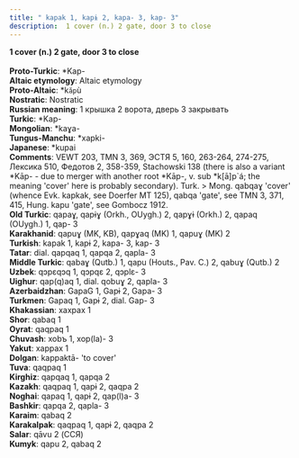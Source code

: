 ```yaml
---
title: " kapak 1, kapɨ 2, kapa- 3, kap- 3"
description:  1 cover (n.) 2 gate, door 3 to close
---
```

<strong> 1 cover (n.) 2 gate, door 3 to close</strong><br><br>
<strong>Proto-Turkic</strong>:  *Kap-<br>
<strong>Altaic etymology</strong>:  Altaic etymology<br>
<strong> Proto-Altaic</strong>:  *k`ăp`ù<br>
<strong>Nostratic</strong>:  Nostratic<br>
<strong>Russian meaning</strong>:  1 крышка 2 ворота, дверь 3 закрывать<br>
<strong>Turkic</strong>:  *Kap-<br>
<strong>Mongolian</strong>:  *kaɣa-<br>
<strong>Tungus-Manchu</strong>:  *xapki-<br>
<strong>Japanese</strong>:  *kupai<br>
<strong>Comments</strong>:  VEWT 203, TMN 3, 369, ЭСТЯ 5, 160, 263-264, 274-275, Лексика 510, Федотов 2, 358-359, Stachowski 138 (there is also a variant *Kāp- - due to merger with another root *Kāp-, v. sub *k[ā]p`á; the meaning 'cover' here is probably secondary). Turk. > Mong. qabqaɣ 'cover' (whence Evk. kapkak, see Doerfer MT 125), qabqa 'gate', see TMN 3, 371, 415, Hung. kapu 'gate', see Gombocz 1912.<br>
<strong>Old Turkic</strong>:  qapaɣ, qapɨɣ (Orkh., OUygh.) 2, qapɣɨ (Orkh.) 2, qapaq (OUygh.) 1, qap- 3<br>
<strong>Karakhanid</strong>:  qapuɣ (MK, KB), qapɣaq (MK) 1, qapuɣ (MK) 2<br>
<strong>Turkish</strong>:  kapak 1, kapɨ 2, kapa- 3, kap- 3<br>
<strong>Tatar</strong>:  dial. qapqaq 1, qapqa 2, qapla- 3<br>
<strong>Middle Turkic</strong>:  qabaɣ (Qutb.) 1, qapu (Houts., Pav. C.) 2, qabuɣ (Qutb.) 2<br>
<strong>Uzbek</strong>:  qɔpɛqɔq 1, qɔpqɛ 2, qɔplɛ- 3<br>
<strong>Uighur</strong>:  qap(q)aq 1, dial. qobuɣ 2, qapla- 3<br>
<strong>Azerbaidzhan</strong>:  GapaG 1, Gapɨ 2, Gapa- 3<br>
<strong>Turkmen</strong>:  Gapaq 1, Gapɨ 2, dial. Gap- 3<br>
<strong>Khakassian</strong>:  xaxpax 1<br>
<strong>Shor</strong>:  qabaq 1<br>
<strong>Oyrat</strong>:  qaqpaq 1<br>
<strong>Chuvash</strong>:  xobъ 1, xop(la)- 3<br>
<strong>Yakut</strong>:  xappax 1<br>
<strong>Dolgan</strong>:  kappaktā- 'to cover'<br>
<strong>Tuva</strong>:  qaqpaq 1<br>
<strong>Kirghiz</strong>:  qapqaq 1, qapqa 2<br>
<strong>Kazakh</strong>:  qaqpaq 1, qapɨ 2, qaqpa 2<br>
<strong>Noghai</strong>:  qapaq 1, qapɨ 2, qap(l)a- 3<br>
<strong>Bashkir</strong>:  qapqa 2, qapla- 3<br>
<strong>Karaim</strong>:  qabaq 2<br>
<strong>Karakalpak</strong>:  qaqpaq 1, qapɨ 2, qaqpa 2<br>
<strong>Salar</strong>:  qāvu 2 (ССЯ)<br>
<strong>Kumyk</strong>:  qapu 2, qabaq 2<br>


